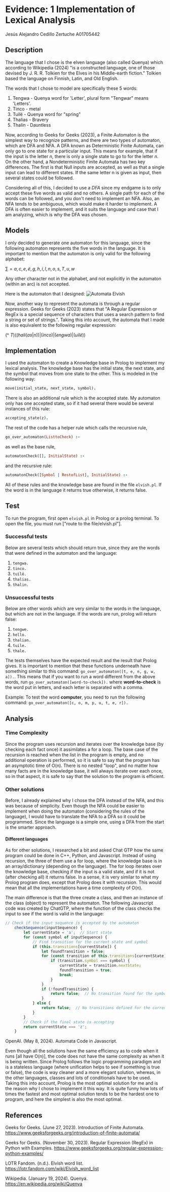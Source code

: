 # Evidence: 1 Implementation of Lexical Analysis
Jesús Alejandro Cedillo Zertuche A01705442

## Description
The language that I chose is the elven language (also called Quenya) which according to Wikipedia (2024) "is a constructed language, one of those devised by J. R. R. Tolkien for the Elves in his Middle-earth fiction." Tolkien based the language on Finnish, Latin, and Old English.

The words that I chose to model are specifically these 5 words: 
1. Tengwa - Quenya word for 'Letter', plural form "Tengwar" means 'Letters'.
2. Tinco - metal
3. Tuilë - Quenya word for "spring"
4. Thalias - Bravery
5. Thalin - Dauntless

Now, according to Geeks for Geeks (2023), a Finite Automaton is the simplest way to recognize patterns, and there are two types of automaton, which are DFA and NFA. A DFA known as Deterministic Finite Automata, can only go to one state for a particular input. This means for example, that if the input is the letter *n*, there is only a single state to go to for the letter *n*. On the other hand, a Nondeterministic Finite Automata has two key differences. The first is that Null inputs are accepted, as well as that a single input can lead to different states. If the same letter n is given as input, then several states could be followed. 

Considering all of this, I decided to use a *DFA* since my endgame is to only accept these five words as valid and no others. A single path for each of the words can be followed, and you don't need to implement an NFA. Also, an NFA tends to be ambiguous, which would make it harder to implement. A DFA is often easier to implement, and it suits the language and case that I am analyzing, which is why the DFA was chosen. 

## Models
I only decided to generate one automaton for this language, since the following automaton represents the five words in the language. It is important to mention that the automaton is only valid for the following alphabet: 

$\sum_{} = {a, c, e, ë, g, h, i, l, n, o, s, T, u, w}$

Any other character not in the alphabet, and not explicitly in the automaton (within an arc) is not accepted.

Here is the automaton that I designed: 
![Automata Elvish](https://github.com/Jesus0204/automata/blob/main/Automata%20Elvish.png)

Now, another way to represent the automata is through a regular expression. Geeks for Geeks (2023) states that "A Regular Expression or RegEx is a special sequence of characters that uses a search pattern to find a string or set of strings.". Taking this into account, the automata that I made is also equivalent to the following regular expression:

(^ $T)((hali (as|n))|(inco)|(engwa)|(uilë))$

## Implementation
I used the automaton to create a Knowledge base in Prolog to implement my lexical analysis. The knowledge base has the initial state, the next state, and the symbol that moves from one state to the other. This is modeled in the following way: 
```prolog
move(initial_state, next_state, symbol).
```

There is also an additional rule which is the accepted state. My automaton only has one accepted state, so if it had several there would be several instances of this rule: 
```prolog
accepting_state(z).
```

The rest of the code has a helper rule which calls the recursive rule, 
```prolog
go_over_automaton(ListtoCheck) :-
```

as well as the base rule,
```prolog
automatonCheck([], InitialState) :-
```

and the recursive rule:
```prolog
automatonCheck([Symbol | RestofList], InitialState) :-
```

All of these rules and the knowledge base are found in the file ```elvish.pl```. If the word is in the language it returns true otherwise, it returns false.

## Test
To run the program, first open ```elvish.pl``` in Prolog or a prolog terminal. To open the file, you must run ["route to the file/elvish.pl"].

### Successful tests
Below are several tests which should return true, since they are the words that were defined in the automaton and the language:
1. ```tengwa.```
2. ```tinco.```
3. ```tuilë.```
4. ```thalias.```
5. ```thalin.```

### Unsuccessful tests
Below are other words which are very similar to the words in the language, but which are not in the language. If the words are run, prolog will return false:
1. ```tengwe.```
2. ```hello.```
3. ```thalian.```
4. ```tuile.```
5. ```thale.```

The tests themselves have the expected result and the result that Prolog gives. It is important to mention that these functions underneath have something similar to this command: ```go_over_automaton([t, e, n, g, w, a]).```. This means that if you want to run a word different from the above words, run ```go_over_automaton([word-to-check]).``` where **word-to-check** is the word put in letters, and each letter is separated with a comma. 

Example: 
To test the word **computer**, you need to run the following command: 
 ```go_over_automaton([c, o, m, p, u, t, e, r]).```

## Analysis

### Time Complexity
Since the program uses recursion and iterates over the knowledge base (by checking each fact once) it assimilates a for a loop. The base case of the recursion is reached when the list in the program is empty, and no additional operation is performed, so it is safe to say that the program has an asymptotic time of O(n). There is no nested "loop", and no matter how many facts are in the knowledge base, it will always iterate over each once, so in that aspect, it is safe to say that the solution to the program is efficient. 

### Other solutions
Before, I already explained why I chose the DFA instead of the NFA, and this was because of simplicity. Even though the NFA could be easier to implement when doing the automaton (considering the rules of the language), I would have to translate the NFA to a DFA so it could be programmed. Since the language is a simple one, using a DFA from the start is the smarter approach. 

 #### Different languages

As for other solutions, I researched a bit and asked Chat GTP how the same program could be done in C++, Python, and Javascript. Instead of using recursion, the three of them use a for loop, where the knowledge base is in an array/dictionary (depending on the language). The for loop iterates over the knowledge base, checking if the input is  a valid state, and if it is not (after checking all) it returns false. In a sense, it is very similar to what my Prolog program does, except that Prolog does it with recursion. This would mean that all the implementations have a time complexity of O(n). 

The main difference is that the three create a class, and then an instance of the class (object) to represent the automaton. The following Javascript code was created by ChatGTP, where the function of the class checks the input to see if the word is valid in the language: 
```Javascript
// Check if the input sequence is accepted by the automaton
    checkSequence(inputSequence) {
        let currentState = 'a';  // Start state
        for (const symbol of inputSequence) {
            // Find transition for the current state and symbol
            if (this.transitions[currentState]) {
                let foundTransition = false;
                for (const transition of this.transitions[currentState]) {
                    if (transition.symbol === symbol) {
                        currentState = transition.nextState;
                        foundTransition = true;
                        break;
                    }
                }
                if (!foundTransition) {
                    return false;  // No transition found for the symbol
                }
            } else {
                return false;  // No transitions defined for the current state
            }
        }
        // Check if the final state is accepting
        return currentState === 'z';
    }
```
OpenAI. (May 8, 2024). Automata Code in Javascript.

Even though all the solutions have the same efficiency as to code when it runs [all have O(n)], the code does not have the same complexity as when it is being written. Since Prolog follows the logic programming paradigm and is a stateless language (where unification helps to see if something is true or false), the code is way cleaner and a more elegant solution, whereas, in the other languages, classes and lots of conditionals have to be used. Taking this into account, Prolog is the most optimal solution for me and is the reason why I chose to implement it this way. It is quite funny how lots of times the fastest and most optimal solution tends to be the hardest one to program, and here the simplest is also the most optimal.  

## References
Geeks for Geeks. (June 27, 2023). Introduction of Finite Automata. https://www.geeksforgeeks.org/introduction-of-finite-automata/

Geeks for Geeks. (November 30, 2023). Regular Expression (RegEx) in Python with Examples. https://www.geeksforgeeks.org/regular-expression-python-examples/

LOTR Fandom. (n.d.). Elvish word list. https://lotr.fandom.com/wiki/Elvish_word_list

Wikipedia. (January 19, 2024). Quenya. https://en.wikipedia.org/wiki/Quenya
